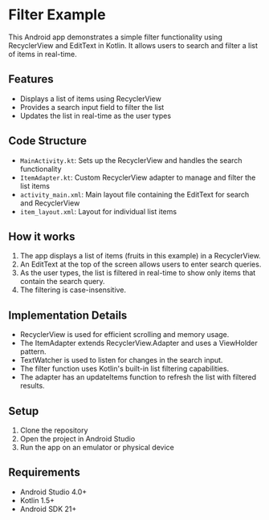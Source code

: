 # Filter Example

This Android app demonstrates a simple filter functionality using RecyclerView and EditText in Kotlin. It allows users to search and filter a list of items in real-time.

## Features

- Displays a list of items using RecyclerView
- Provides a search input field to filter the list
- Updates the list in real-time as the user types

## Code Structure

- `MainActivity.kt`: Sets up the RecyclerView and handles the search functionality
- `ItemAdapter.kt`: Custom RecyclerView adapter to manage and filter the list items
- `activity_main.xml`: Main layout file containing the EditText for search and RecyclerView
- `item_layout.xml`: Layout for individual list items

## How it works

1. The app displays a list of items (fruits in this example) in a RecyclerView.
2. An EditText at the top of the screen allows users to enter search queries.
3. As the user types, the list is filtered in real-time to show only items that contain the search query.
4. The filtering is case-insensitive.

## Implementation Details

- RecyclerView is used for efficient scrolling and memory usage.
- The ItemAdapter extends RecyclerView.Adapter and uses a ViewHolder pattern.
- TextWatcher is used to listen for changes in the search input.
- The filter function uses Kotlin's built-in list filtering capabilities.
- The adapter has an updateItems function to refresh the list with filtered results.

## Setup

1. Clone the repository
2. Open the project in Android Studio
3. Run the app on an emulator or physical device

## Requirements

- Android Studio 4.0+
- Kotlin 1.5+
- Android SDK 21+


